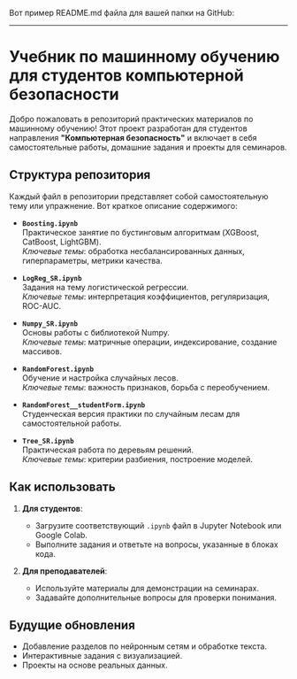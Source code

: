 Вот пример README.md файла для вашей папки на GitHub:

---

# Учебник по машинному обучению для студентов компьютерной безопасности

Добро пожаловать в репозиторий практических материалов по машинному обучению! Этот проект разработан для студентов направления **"Компьютерная безопасность"** и включает в себя самостоятельные работы, домашние задания и проекты для семинаров.  

## Структура репозитория

Каждый файл в репозитории представляет собой самостоятельную тему или упражнение. Вот краткое описание содержимого:

- **`Boosting.ipynb`**  
  Практическое занятие по бустинговым алгоритмам (XGBoost, CatBoost, LightGBM).  
  *Ключевые темы*: обработка несбалансированных данных, гиперпараметры, метрики качества.

- **`LogReg_SR.ipynb`**  
  Задания на тему логистической регрессии.  
  *Ключевые темы*: интерпретация коэффициентов, регуляризация, ROC-AUC.

- **`Numpy_SR.ipynb`**  
  Основы работы с библиотекой Numpy.  
  *Ключевые темы*: матричные операции, индексирование, создание массивов.

- **`RandomForest.ipynb`**  
  Обучение и настройка случайных лесов.  
  *Ключевые темы*: важность признаков, борьба с переобучением.

- **`RandomForest__studentForm.ipynb`**  
  Студенческая версия практики по случайным лесам для самостоятельной работы.

- **`Tree_SR.ipynb`**  
  Практическая работа по деревьям решений.  
  *Ключевые темы*: критерии разбиения, построение моделей.

## Как использовать

1. **Для студентов**:  
   - Загрузите соответствующий `.ipynb` файл в Jupyter Notebook или Google Colab.  
   - Выполните задания и ответьте на вопросы, указанные в блоках кода.

2. **Для преподавателей**:  
   - Используйте материалы для демонстрации на семинарах.  
   - Задавайте дополнительные вопросы для проверки понимания.

## Будущие обновления

- Добавление разделов по нейронным сетям и обработке текста.  
- Интерактивные задания с визуализацией.  
- Проекты на основе реальных данных.

